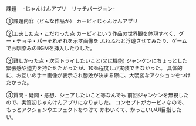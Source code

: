 課題　 -じゃんけんアプリ　リッチバージョン-

①課題内容（どんな作品か）
カービィじゃんけんアプリ


②工夫した点・こだわった点
カービィという作品の世界観を体現すべく、グー・チョキ・パーそれぞれを示す画像を
ふわふわと浮遊させてみたり、ゲームでお馴染みのBGMを挿入したりした。


③難しかった点・次回トライしたいこと(又は機能)
ジャンケンにちょっとした緊張感や迫力を持たせたかったが、10％程度しか実装できなかった。
具体的に、お互いの手＝画像が表示され勝敗が決まる際に、大袈裟なアクションをつけたかった。


④質問・疑問・感想、シェアしたいこと等なんでも
前回ジャンケンを無視したので、実質初じゃんけんアプリになりました。
コンセプトがカービィなので、もっとアクションやエフェクトをつけて
かわいくて、かっこいいUI目指したい。
